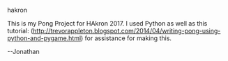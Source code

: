 hakron 

This is my Pong Project for HAkron 2017. I used Python as well as this tutorial: (http://trevorappleton.blogspot.com/2014/04/writing-pong-using-python-and-pygame.html) for 
assistance for making this.

--Jonathan
